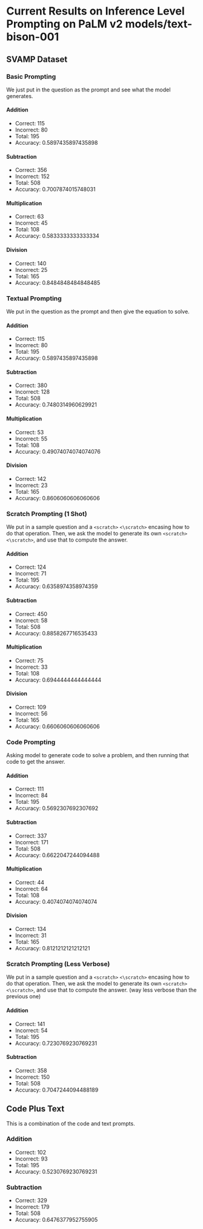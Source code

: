 # Current Results on Inference Level Prompting on PaLM v2 models/text-bison-001

## SVAMP Dataset

### Basic Prompting

We just put in the question as the prompt and see what the model generates.

#### Addition

- Correct: 115
- Incorrect: 80
- Total: 195
- Accuracy: 0.5897435897435898

#### Subtraction

- Correct: 356
- Incorrect: 152
- Total: 508
- Accuracy: 0.7007874015748031

#### Multiplication

- Correct: 63
- Incorrect: 45
- Total: 108
- Accuracy: 0.5833333333333334

#### Division

- Correct: 140
- Incorrect: 25
- Total: 165
- Accuracy: 0.8484848484848485

### Textual Prompting

We put in the question as the prompt and then give the equation to solve.

#### Addition

- Correct: 115
- Incorrect: 80
- Total: 195
- Accuracy: 0.5897435897435898

#### Subtraction

- Correct: 380
- Incorrect: 128
- Total: 508
- Accuracy: 0.7480314960629921

#### Multiplication

- Correct: 53
- Incorrect: 55
- Total: 108
- Accuracy: 0.49074074074074076

#### Division

- Correct: 142
- Incorrect: 23
- Total: 165
- Accuracy: 0.8606060606060606

### Scratch Prompting (1 Shot)

We put in a sample question and a `<scratch>` `<\scratch>` encasing how to do that operation.
Then, we ask the model to generate its own `<scratch>` `<\scratch>`, and use that to compute the answer.

#### Addition

- Correct: 124
- Incorrect: 71
- Total: 195
- Accuracy: 0.6358974358974359

#### Subtraction

- Correct: 450
- Incorrect: 58
- Total: 508
- Accuracy: 0.8858267716535433

#### Multiplication

- Correct: 75
- Incorrect: 33
- Total: 108
- Accuracy: 0.6944444444444444

#### Division

- Correct: 109
- Incorrect: 56
- Total: 165
- Accuracy: 0.6606060606060606

### Code Prompting

Asking model to generate code to solve a problem, and then running that code to get the answer.

#### Addition

- Correct: 111
- Incorrect: 84
- Total: 195
- Accuracy: 0.5692307692307692

#### Subtraction

- Correct: 337
- Incorrect: 171
- Total: 508
- Accuracy: 0.6622047244094488

#### Multiplication

- Correct: 44
- Incorrect: 64
- Total: 108
- Accuracy: 0.4074074074074074

#### Division

- Correct: 134
- Incorrect: 31
- Total: 165
- Accuracy: 0.8121212121212121

### Scratch Prompting (Less Verbose)

We put in a sample question and a `<scratch>` `<\scratch>` encasing how to do that operation.
Then, we ask the model to generate its own `<scratch>` `<\scratch>`, and use that to compute the answer.
(way less verbose than the previous one)

#### Addition

- Correct: 141
- Incorrect: 54
- Total: 195
- Accuracy: 0.7230769230769231

#### Subtraction

- Correct: 358
- Incorrect: 150
- Total: 508
- Accuracy: 0.7047244094488189

## Code Plus Text

This is a combination of the code and text prompts.

### Addition

- Correct: 102
- Incorrect: 93
- Total: 195
- Accuracy: 0.5230769230769231

### Subtraction

- Correct: 329
- Incorrect: 179
- Total: 508
- Accuracy: 0.6476377952755905
